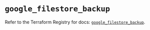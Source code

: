 # `google_filestore_backup`

Refer to the Terraform Registry for docs: [`google_filestore_backup`](https://registry.terraform.io/providers/hashicorp/google/6.47.0/docs/resources/filestore_backup).
